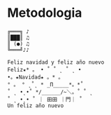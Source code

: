 # Metodologia
	╔═══╗ ♪
	║███║ ♫
	║ (●) ♫
	╚═══╝♪♪

	Feliz navidad y feliz año nuevo
	Feliz★* 。 • ˚ ˚ ˛ ˚ ˛ •
	•。★Navidad★ 。* 。
	° 。 ° ˛˚˛ * _Π_____*。*˚
	˚ ˛ •˛•˚ */______/~＼。˚ ˚ ˛
	˚ ˛ •˛• ˚ ｜ 田田 ｜門｜ ˚
	Un feliz año nuevo